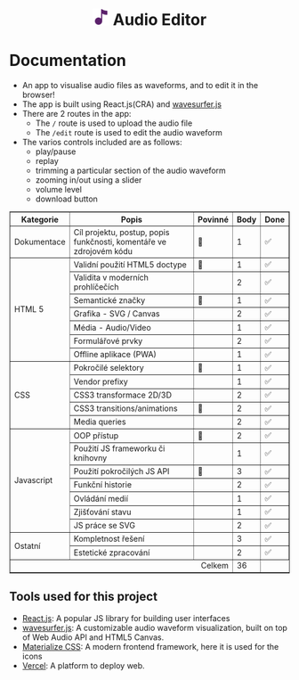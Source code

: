 <h1 align="center">
<img src="https://github.com/PasportnikovIvan/KAJ_Semestralka/blob/main/public/favicon-32x32.png" alt="logo" width="30" height="30" />
Audio Editor
	
</h1>

<h1>Documentation</a></h1>

-   An app to visualise audio files as waveforms, and to edit it in the browser!
-   The app is built using React.js(CRA) and [wavesurfer.js](https://wavesurfer-js.org/)
-   There are 2 routes in the app:
    -   The `/` route is used to upload the audio file
    -   The `/edit` route is used to edit the audio waveform
-   The varios controls included are as follows:
    -   play/pause
    -   replay
    -   trimming a particular section of the audio waveform
    -   zooming in/out using a slider
    -   volume level
    -   download button

<table border="1">
  <thead>
    <tr>
      <th>Kategorie</th>
      <th>Popis</th>
      <th>Povinné</th>
      <th>Body</th>
      <th>Done</th>
    </tr>
  </thead>
    <tr>
      <td rowspan="1">Dokumentace</td>
      <td>Cíl projektu, postup, popis funkčnosti, komentáře ve zdrojovém kódu</td>
      <td>📄</td>
      <td>1</td>
      <td>✅</td>
    </tr>
    <tr>
      <td rowspan="7">HTML 5</td>
      <td>Validní použití HTML5 doctype</td>
      <td>📄</td>
      <td>1</td>
      <td>✅</td>
    </tr>
    <tr>
      <td>Validita v moderních prohlíčečích</td>
      <td></td>
      <td>2</td>
      <td>✅</td>
    </tr>
    <tr>
      <td>Semantické značky</td>
      <td>📄</td>
      <td>1</td>
      <td>✅</td>
    </tr>
    <tr>
      <td>Grafika - SVG / Canvas</td>
      <td></td>
      <td>2</td>
      <td>✅</td>
    </tr>
    <tr>
      <td>Média - Audio/Video</td>
      <td></td>
      <td>1</td>
      <td>✅</td>
    </tr>
    <tr>
      <td>Formulářové prvky</td>
      <td></td>
      <td>2</td>
      <td>✅</td>
    </tr>
    <tr>
      <td>Offline aplikace (PWA)</td>
      <td></td>
      <td>1</td>
      <td>✅</td>
    </tr>
    <tr>
      <td rowspan="5">CSS</td>
      <td>Pokročilé selektory</td>
      <td>📄</td>
      <td>1</td>
      <td>✅</td>
    </tr>
    <tr>
      <td>Vendor prefixy</td>
      <td></td>
      <td>1</td>
      <td>✅</td>
    </tr>
    <tr>
      <td>CSS3 transformace 2D/3D</td>
      <td></td>
      <td>2</td>
      <td>✅</td>
    </tr>
    <tr>
      <td>CSS3 transitions/animations</td>
      <td>📄</td>
      <td>2</td>
      <td>✅</td>
    </tr>
    <tr>
      <td>Media queries</td>
      <td></td>
      <td>2</td>
      <td>✅</td>
    </tr>
    <tr>
      <td rowspan="7">Javascript</td>
      <td>OOP přístup</td>
      <td>📄</td>
      <td>2</td>
      <td>✅</td>
    </tr>
    <tr>
      <td>Použití JS frameworku či knihovny</td>
      <td></td>
      <td>1</td>
      <td>✅</td>
    </tr>
    <tr>
      <td>Použití pokročilých JS API</td>
      <td>📄</td>
      <td>3</td>
      <td>✅</td>
    </tr>
    <tr>
      <td>Funkční historie</td>
      <td></td>
      <td>2</td>
      <td>✅</td>
    </tr>
    <tr>
      <td>Ovládání medií</td>
      <td></td>
      <td>1</td>
      <td>✅</td>
    </tr>
    <tr>
      <td>Zjišťování stavu</td>
      <td></td>
      <td>1</td>
      <td>✅</td>
    </tr>
     <tr>
      <td>JS práce se SVG</td>
      <td></td>
      <td>2</td>
      <td>✅</td>
    </tr>
    <tr>
      <td rowspan="2">Ostatní</td>
      <td>Kompletnost řešení</td>
      <td></td>
      <td>3</td>
      <td>✅</td>
    </tr>
    <tr>
      <td>Estetické zpracování</td>
      <td></td>
      <td>2</td>
      <td>✅</td>
    </tr>
    <tr>
      <td colspan="3" align="right">Celkem</td>
      <td>36</td>
    </tr>
</table>

## Tools used for this project

-   [React.js](https://reactjs.org/): A popular JS library for building user interfaces
-   [wavesurfer.js](https://wavesurfer-js.org/): A customizable audio waveform visualization, built on top of Web Audio API and HTML5 Canvas.
-   [Materialize CSS](https://materializecss.com/): A modern frontend framework, here it is used for the icons
-   [Vercel](https://vercel.com/): A platform to deploy web.

